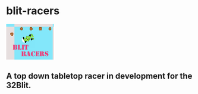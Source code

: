 # blit-racers

![image](https://github.com/shane-powell/blit-racers/blob/main/splash.png)

## A top down tabletop racer in development for the 32Blit.
